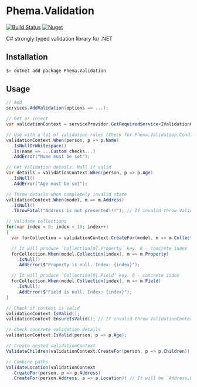 # Phema.Validation

[![Build Status](https://cloud.drone.io/api/badges/phema-team/Phema.Validation/status.svg)](https://cloud.drone.io/phema-team/Phema.Validation)
[![Nuget](https://img.shields.io/nuget/v/Phema.Validation.svg)](https://www.nuget.org/packages/Phema.Validation)

C# strongly typed validation library for .NET

## Installation

```bash
$> dotnet add package Phema.Validation
```

## Usage

```csharp
// Add
services.AddValidation(options => ...);

// Get or inject
var validationContext = serviceProvider.GetRequiredService<IValidationContext>();

// Use with a lot of validation rules (Check for Phema.Validation.Conditions namespace)
validationContext.When(person, p => p.Name)
  .IsNullOrWhitespace()
  .Is(name => ...Custom checks...)
  .AddError("Name must be set");

// Get validation details. Null if valid
var details = validationContext.When(person, p => p.Age)
  .IsNull()
  .AddError("Age must be set");

// Throw details when completely invalid state
validationContext.When(model, m => m.Address)
  .IsNull()
  .ThrowFatal("Address is not presented!!!"); // If invalid throw ValidationConditionException

// Validate collections
for(var index = 0; index < 10; index++)
{
  var forCollection = validationContext.CreateFor(model, m => m.Collection[index]);

  // It will produce `Collection[0].Property` key. 0 - concrete index
  forCollection.When(model.Collection[index], m => m.Property)
    .IsNull()
    .AddError($"Property is null. Index: {index}");

  // It will produce `Collection[0].Field` key. 0 - concrete index
  forCollection.When(model.Collection[index], m => m.Field)
    .IsNull()
    .AddError($"Field is null. Index: {index}");
}

// Check if context is valid
validationContext.IsValid();
validationContext.EnsureIsValid(); // If invalid throw ValidationContextException

// Check concrete validation details
validationContext.IsValid(person, p => p.Age);

// Create nested validationContext
ValidateChildren(validationContext.CreateFor(person, p => p.Children)) // It will be `Children.*ValidationKey*` path

// Combine paths
ValidateLocation(validationContext
  .CreateFor(person, p => p.Address)
  .CreateFor(person.Address, a => a.Location)) // It will be `Address.Location.*ValidationKey*` path

```
